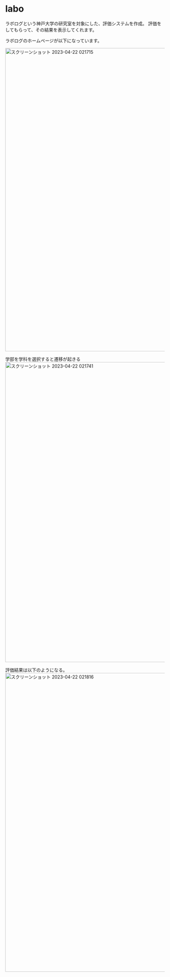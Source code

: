 # labo
ラボログという神戸大学の研究室を対象にした、評価システムを作成。
評価をしてもらって、その結果を表示してくれます。

ラボログのホームページが以下になっています。

<img width="957" alt="スクリーンショット 2023-04-22 021715" src="https://user-images.githubusercontent.com/58736165/233697063-f48f226b-33b2-45d2-8af8-0085397ed254.png">

学部を学科を選択すると遷移が起きる
<img width="947" alt="スクリーンショット 2023-04-22 021741" src="https://user-images.githubusercontent.com/58736165/233697400-ef28c771-8afd-4269-a5e5-5b5ff16442c4.png">

評価結果は以下のようになる。
<img width="943" alt="スクリーンショット 2023-04-22 021816" src="https://user-images.githubusercontent.com/58736165/233697474-2a53bdb5-a1bd-43d3-a556-922aa66c3d27.png">
